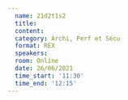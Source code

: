 ```yaml
---
  name: 21d2t1s2
  title: 
  content:
  category: Archi, Perf et Sécu
  format: REX
  speakers: 
  room: Online
  date: 26/06/2021
  time_start: '11:30'
  time_end: '12:15'
---
```

